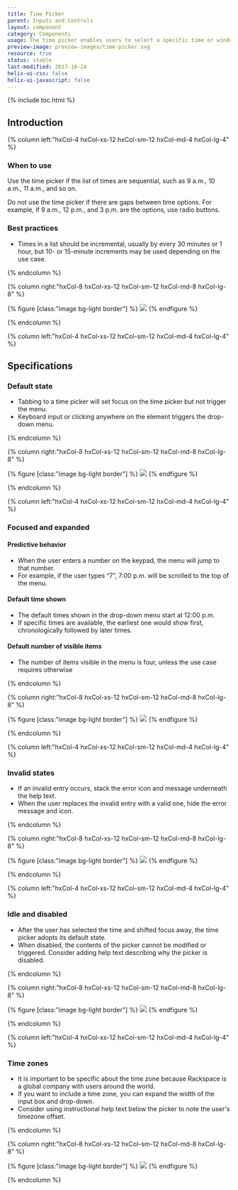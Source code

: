 ```yaml
---
title: Time Picker
parent: Inputs and Controls
layout: component
category: Components
usage: The time picker enables users to select a specific time or window from a sequential list. The time picker is often accompanied by a date picker for the purpose of creating a date range filter.
preview-image: preview-images/time-picker.svg
resource: true
status: stable
last-modified: 2017-10-24
helix-ui-css: false
helix-ui-javascript: false
---
```


{% include toc.html %}

<section class="static-section" markdown="1">

## Introduction

<div class="hxRow"  markdown="1">

{% column left:"hxCol-4 hxCol-xs-12 hxCol-sm-12 hxCol-md-4 hxCol-lg-4" %}

### When to use

Use the time picker if the list of times are sequential, such as 9 a.m., 10 a.m., 11 a.m., and so on.

Do not use the time picker if there are gaps between time options. For example, if 9 a.m., 12 p.m., and 3 p.m. are the options, use radio buttons.

### Best practices

- Times in a list should be incremental, usually by every 30 minutes or 1 hour, but 10- or 15-minute increments may be used depending on the use case.

{% endcolumn %}

{% column right:"hxCol-8 hxCol-xs-12 hxCol-sm-12 hxCol-md-8 hxCol-lg-8" %}

{% figure [class:"image bg-light border"] %}
![]({{site.cdn_url}}/assets/images/components/inputs-and-controls/time-picker/time-picker-hero-image.svg)
{% endfigure %}

{% endcolumn %}

</div>

</section>

<section class="static-section" markdown="1">

<div class="hxRow"  markdown="1">

{% column left:"hxCol-4 hxCol-xs-12 hxCol-sm-12 hxCol-md-4 hxCol-lg-4" %}

## Specifications

### Default state

- Tabbing to a time picker will set focus on the time picker but not trigger the menu.
- Keyboard input or clicking anywhere on the element triggers the drop-down menu.

{% endcolumn %}

{% column right:"hxCol-8 hxCol-xs-12 hxCol-sm-12 hxCol-md-8 hxCol-lg-8" %}

{% figure [class:"image bg-light border"] %}
![]({{site.cdn_url}}/assets/images/components/inputs-and-controls/time-picker/time-picker-default-state.svg)
{% endfigure %}

{% endcolumn %}

</div>

</section>

<section class="static-section" markdown="1">

<div class="hxRow"  markdown="1">

{% column left:"hxCol-4 hxCol-xs-12 hxCol-sm-12 hxCol-md-4 hxCol-lg-4" %}

### Focused and expanded

#### Predictive behavior

- When the user enters a number on the keypad, the menu will jump to that number.
- For example, if the user types “7”, 7:00 p.m. will be scrolled to the top of the menu.

#### Default time shown

- The default times shown in the drop-down menu start at 12:00 p.m.
- If specific times are available, the earliest one would show first, chronologically followed by later times.

#### Default number of visible items

- The number of items visible in the menu is four, unless the use case requires otherwise

{% endcolumn %}

{% column right:"hxCol-8 hxCol-xs-12 hxCol-sm-12 hxCol-md-8 hxCol-lg-8" %}

{% figure [class:"image bg-light border"] %}
![]({{site.cdn_url}}/assets/images/components/inputs-and-controls/time-picker/time-picker-focused-and-expanded-states.svg)
{% endfigure %}

{% endcolumn %}

</div>

</section>

<section class="static-section" markdown="1">

<div class="hxRow"  markdown="1">

{% column left:"hxCol-4 hxCol-xs-12 hxCol-sm-12 hxCol-md-4 hxCol-lg-4" %}

### Invalid states

- If an invalid entry occurs, stack the error icon and message underneath the help text.
- When the user replaces the invalid entry with a valid one, hide the error message and icon.

{% endcolumn %}

{% column right:"hxCol-8 hxCol-xs-12 hxCol-sm-12 hxCol-md-8 hxCol-lg-8" %}

{% figure [class:"image bg-light border"] %}
![]({{site.cdn_url}}/assets/images/components/inputs-and-controls/time-picker/time-picker-invalid-states.svg)
{% endfigure %}

{% endcolumn %}

</div>

</section>

<section class="static-section" markdown="1">

<div class="hxRow"  markdown="1">

{% column left:"hxCol-4 hxCol-xs-12 hxCol-sm-12 hxCol-md-4 hxCol-lg-4" %}

### Idle and disabled

- After the user has selected the time and shifted focus away, the time picker adopts its default state.
- When disabled, the contents of the picker cannot be modified or triggered. Consider adding help text describing why the picker is disabled.

{% endcolumn %}

{% column right:"hxCol-8 hxCol-xs-12 hxCol-sm-12 hxCol-md-8 hxCol-lg-8" %}

{% figure [class:"image bg-light border"] %}
![]({{site.cdn_url}}/assets/images/components/inputs-and-controls/time-picker/time-picker-idle-and-disabled-states.svg)
{% endfigure %}

{% endcolumn %}

</div>

</section>

<section class="static-section" markdown="1">

<div class="hxRow"  markdown="1">

{% column left:"hxCol-4 hxCol-xs-12 hxCol-sm-12 hxCol-md-4 hxCol-lg-4" %}

### Time zones

- It is important to be specific about the time zone because Rackspace is a global company with users around the world.
- If you want to include a time zone, you can expand the width of the input box and drop-down.
- Consider using instructional help text below the picker to note the user's timezone offset.

{% endcolumn %}

{% column right:"hxCol-8 hxCol-xs-12 hxCol-sm-12 hxCol-md-8 hxCol-lg-8" %}

{% figure [class:"image bg-light border"] %}
![]({{site.cdn_url}}/assets/images/components/inputs-and-controls/time-picker/time-picker-time-zones.svg)
{% endfigure %}

{% endcolumn %}

</div>

</section>
